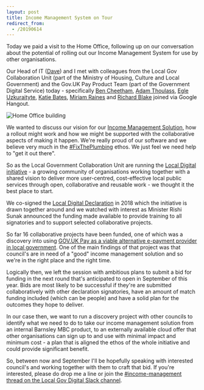 ```yaml
---
layout: post
title: Income Management System on Tour
redirect_from:
  - /20190614
---
```

Today we paid a visit to the Home Office, following up on our conversation about the potential of rolling out our Income Management System for use by other organisations.

Our Head of IT ([Dave](https://twitter.com/davidrob2002)) and I met with colleagues from the Local Gov Collaboration Unit (part of the Ministry of Housing, Culture and Local Government) and the Gov.UK Pay Product Team (part of the Government Digital Service) today - specifically [Ben Cheetham](https://twitter.com/bforben), [Adam Thoulass](https://twitter.com/AdamThoulass), [Egle Uzkuraityte](https://twitter.com/egle_a_ieva), [Katie Bates](https://uk.linkedin.com/in/katie-bates-a053b236), [Miriam Raines](https://twitter.com/MiriamAliceR) and [Richard Blake](https://uk.linkedin.com/in/richardblake86) joined via Google Hangout.

![Home Office building](https://upload.wikimedia.org/wikipedia/commons/6/67/Marsham_Street.jpg)

We wanted to discuss our vision for our [Income Management Solution](/20190531), how a rollout might work and how we might be supported with the collaborative aspects of making it happen. We're really proud of our software and we believe very much in the [#FixThePlumbing](https://twitter.com/hashtag/FixThePlumbing) ethos. We just feel we need help to "get it out there".

So as the Local Government Collaboration Unit are running the [Local Digital initiative](https://localdigital.gov.uk/) - a growing community of organisations working together with a shared vision to deliver more user-centred, cost-effective local public services through open, collaborative and reusable work - we thought it the best place to start. 

We co-signed the [Local Digital Declaration](https://localdigital.gov.uk/declaration/) in 2018 which the initiative is drawn together around and we watched with interest as Minister Rishi Sunak announced the funding made available to provide training to all signatories and to support selected collaborative projects.

So far 16 collaborative projects have been funded, one of which was a discovery into using [GOV.UK Pay as a viable alternative e-payment provider in local government](https://localdigital.gov.uk/gov-uk-pay-as-a-viable-alternative-e-payment-provider/). One of the main findings of that project was that council's are in need of a "good" income management solution and so we're in the right place and the right time.

Logically then, we left the session with ambitious plans to submit a bid for funding in the next round that's anticipated to open in September of this year. Bids are most likely to be successful if they're are submitted collaboratively with other declaration signatories, have an amount of match funding included (which can be people) and have a solid plan for the outcomes they hope to deliver.

In our case then, we want to run a discovery project with other councils to identify what we need to do to take our income management solution from an internal Barnsley MBC product, to an externally available cloud offer that other organisations can sign up to and use with minimal impact and minimum cost - a plan that is aligned the ethos of the whole initiative and could provide significant benefit. 

So, between now and September I'll be hopefully speaking with interested council's and working together with them to craft that bid. If you're interested, please do drop me a line or join the [#income-management thread on the Local Gov Digital Slack channel](https://localgovdigital.slack.com/messages/CJW65RNAY).
